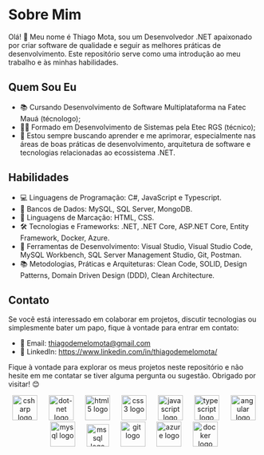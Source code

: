 # Sobre Mim

Olá! 👋 Meu nome é Thiago Mota, sou um Desenvolvedor .NET apaixonado por criar software de qualidade e seguir as melhores práticas de desenvolvimento. Este repositório serve como uma introdução ao meu trabalho e às minhas habilidades.

## Quem Sou Eu

- 📚 Cursando Desenvolvimento de Software Multiplataforma na Fatec Mauá (técnologo);
- 👨‍🎓 Formado em Desenvolvimento de Sistemas pela Etec RGS (técnico);
- 🌱 Estou sempre buscando aprender e me aprimorar, especialmente nas áreas de boas práticas de desenvolvimento, arquitetura de software e tecnologias relacionadas ao ecossistema .NET.

## Habilidades

- 💻 Linguagens de Programação: C#, JavaScript e Typescript.
- 💾 Bancos de Dados: MySQL, SQL Server, MongoDB.
- 📄 Linguagens de Marcação: HTML, CSS.
- 🛠️ Tecnologias e Frameworks: .NET, .NET Core, ASP.NET Core, Entity Framework, Docker, Azure.
- 🧰 Ferramentas de Desenvolvimento: Visual Studio, Visual Studio Code, MySQL Workbench, SQL Server Management Studio, Git, Postman.
- 📚 Metodologias, Práticas e Arquiteturas: Clean Code, SOLID, Design Patterns, Domain Driven Design (DDD), Clean Architecture.

## Contato

Se você está interessado em colaborar em projetos, discutir tecnologias ou simplesmente bater um papo, fique à vontade para entrar em contato:

- 📧 Email: thiagodemelomota@gmail.com
- 💼 LinkedIn: https://www.linkedin.com/in/thiagodemelomota/

Fique à vontade para explorar os meus projetos neste repositório e não hesite em me contatar se tiver alguma pergunta ou sugestão. Obrigado por visitar! 😊

<!--
<br>
<img src="https://github-readme-stats.vercel.app/api/top-langs?username=ghitado&locale=en&hide_title=false&layout=compact&card_width=320&langs_count=5&theme=vue-dark&hide_border=false" height="150" alt="languages graph"  />
  
## Aqui estão meus contatos 📱
<a href="https://www.linkedin.com/in/thiagodemelomota/">
    <img src="https://img.shields.io/badge/linkedin-%230077B5.svg?style=for-the-badge&logo=linkedin&logoColor=white" title="LinkedIn Profile" alt="LinkedIn">
</a>

<a href="https://thiagomota.vercel.app/">
    <img src="https://img.shields.io/badge/Portfolio-%23000000.svg?style=for-the-badge" title="My Personal Website (Portfolio)" alt="Personal Website (Portfolio)">
</a>

<a href="mailto:thiagodemelomota@gmail.com">
    <img src="https://img.shields.io/badge/thiagodemelomota@gmail.com-D14836?style=for-the-badge&logo=gmail&logoColor=white" title="my email address" alt="my email address">
</a>
-->
<div align="center">
  <img src="https://skillicons.dev/icons?i=cs" height="50" alt="csharp logo"  />
  <img width="15" />
  <img src="https://skillicons.dev/icons?i=dotnet" height="50" alt="dot-net logo"  />
  <img width="15" />
  <img src="https://cdn.jsdelivr.net/gh/devicons/devicon/icons/html5/html5-original.svg" height="50" alt="html5 logo"  />
  <img width="15" />
  <img src="https://cdn.jsdelivr.net/gh/devicons/devicon/icons/css3/css3-original.svg" height="50" alt="css3 logo"  />
  <img width="15" />
  <img src="https://cdn.jsdelivr.net/gh/devicons/devicon/icons/javascript/javascript-original.svg" height="50" alt="javascript logo"  />
  <img width="15" />
  <img src="https://cdn.jsdelivr.net/gh/devicons/devicon/icons/typescript/typescript-original.svg" height="50" alt="typescript logo"  />
  <img width="15" />
  <img src="https://cdn.jsdelivr.net/gh/devicons/devicon/icons/angular/angular-original.svg" height="50" alt="angular logo"  />
  <img width="15" />
  <img src="https://skillicons.dev/icons?i=mysql" height="50" alt="mysql logo"  />
  <img width="15" />
  <img src="https://cdn.jsdelivr.net/gh/devicons/devicon/icons/microsoftsqlserver/microsoftsqlserver-original.svg" height="45" alt="mssql logo"  />
  <img width="15" />
  <img src="https://cdn.jsdelivr.net/gh/devicons/devicon/icons/git/git-original.svg" height="50" alt="git logo"  />
  <img width="15" />
  <img src="https://cdn.jsdelivr.net/gh/devicons/devicon/icons/azure/azure-original.svg" height="50" alt="azure logo"  />
  <img width="15" />
  <img src="https://cdn.simpleicons.org/docker/2496ED" height="50" alt="docker logo"  />
  <img width="15" />
</div>
